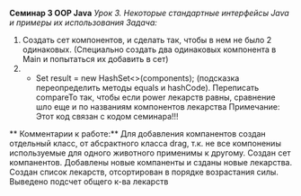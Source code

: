 **Семинар 3 OOP Java**
*Урок 3. Некоторые стандартные интерфейсы Java и примеры их использования*
*Задача:*
1. Создать сет компонентов, и сделать так, чтобы в нем не было 2 одинаковых.
   (Специально создать два одинаковых компонента в Main и попытаться их добавить в сет)
2. * Set<Component> result = new HashSet<>(components); (подсказка переопределить методы equals и hashCode).
     Переписать compareTo так, чтобы если power лекарств равны, сравнение шло еще и по названиям компонентов лекарства
     Примечание: Этот код связан с кодом семинара!!!

**  Комментарии к работе:**
  Для добавления компанентов создан отдельный класс, от абсрактного класса drag, т.к. не все компонениы используемые
  для одного животного применимы к другому. Создан сет компанентов. Добавлены новые компаненты и сзданы новые лекарства.
  Создан список лекарств, отсортирован в порядке возрастания силы. Выведено подсчет общего к-ва лекарств 